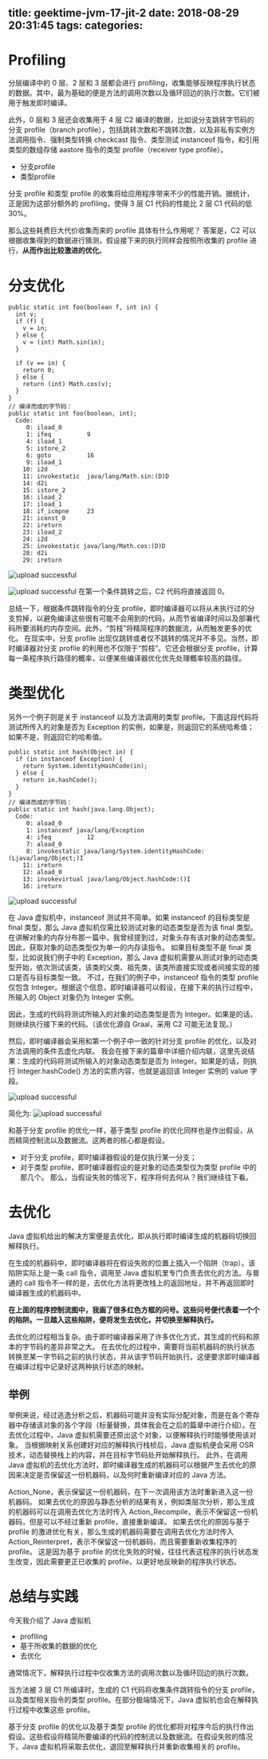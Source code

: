 title: geektime-jvm-17-jit-2
date: 2018-08-29 20:31:45
tags:
categories:
---
# Profiling

分层编译中的 0 层、2 层和 3 层都会进行 profiling，收集能够反映程序执行状态的数据。其中，最为基础的便是方法的调用次数以及循环回边的执行次数。它们被用于触发即时编译。

此外，0 层和 3 层还会收集用于 4 层 C2 编译的数据，比如说分支跳转字节码的分支 profile（branch profile），包括跳转次数和不跳转次数，以及非私有实例方法调用指令、强制类型转换 checkcast 指令、类型测试 instanceof 指令，和引用类型的数组存储 aastore 指令的类型 profile（receiver type profile）。
- 分支profile
- 类型profile

分支 profile 和类型 profile 的收集将给应用程序带来不少的性能开销。据统计，正是因为这部分额外的 profiling，使得 3 层 C1 代码的性能比 2 层 C1 代码的低 30%。

那么这些耗费巨大代价收集而来的 profile 具体有什么作用呢？
答案是，C2 可以根据收集得到的数据进行猜测，假设接下来的执行同样会按照所收集的 profile 进行，**从而作出比较激进的优化**。


# 分支优化

```
public static int foo(boolean f, int in) {
  int v;
  if (f) {
    v = in;
  } else {
    v = (int) Math.sin(in);
  }

  if (v == in) {
    return 0;
  } else {
    return (int) Math.cos(v);
  }
}
// 编译而成的字节码：
public static int foo(boolean, int);
  Code:
     0: iload_0
     1: ifeq          9
     4: iload_1
     5: istore_2
     6: goto          16
     9: iload_1
    10: i2d
    11: invokestatic  java/lang/Math.sin:(D)D
    14: d2i
    15: istore_2
    16: iload_2
    17: iload_1
    18: if_icmpne     23
    21: iconst_0
    22: ireturn
    23: iload_2
    24: i2d
    25: invokestatic java/lang/Math.cos:(D)D
    28: d2i
    29: ireturn
```


![upload successful](/images/pasted-234.png)



![upload successful](/images/pasted-235.png)
在第一个条件跳转之后，C2 代码将直接返回 0。


总结一下，根据条件跳转指令的分支 profile，即时编译器可以将从未执行过的分支剪掉，以避免编译这些很有可能不会用到的代码，从而节省编译时间以及部署代码所要消耗的内存空间。此外，“剪枝”将精简程序的数据流，从而触发更多的优化。
在现实中，分支 profile 出现仅跳转或者仅不跳转的情况并不多见。当然，即时编译器对分支 profile 的利用也不仅限于“剪枝”。它还会根据分支 profile，计算每一条程序执行路径的概率，以便某些编译器优化优先处理概率较高的路径。

# 类型优化

另外一个例子则是关于 instanceof 以及方法调用的类型 profile。下面这段代码将测试所传入的对象是否为 Exception 的实例，如果是，则返回它的系统哈希值；如果不是，则返回它的哈希值。

```
public static int hash(Object in) {
  if (in instanceof Exception) {
    return System.identityHashCode(in);
  } else {
    return in.hashCode();
  }
}
// 编译而成的字节码：
public static int hash(java.lang.Object);
  Code:
     0: aload_0
     1: instanceof java/lang/Exception
     4: ifeq          12
     7: aload_0
     8: invokestatic java/lang/System.identityHashCode:(Ljava/lang/Object;)I
    11: ireturn
    12: aload_0
    13: invokevirtual java/lang/Object.hashCode:()I
    16: ireturn
```


![upload successful](/images/pasted-236.png)


在 Java 虚拟机中，instanceof 测试并不简单。如果 instanceof 的目标类型是 final 类型，那么 Java 虚拟机仅需比较测试对象的动态类型是否为该 final 类型。
在讲解对象的内存分布那一篇中，我曾经提到过，对象头存有该对象的动态类型。因此，获取对象的动态类型仅为单一的内存读指令。
如果目标类型不是 final 类型，比如说我们例子中的 Exception，那么 Java 虚拟机需要从测试对象的动态类型开始，依次测试该类，该类的父类、祖先类，该类所直接实现或者间接实现的接口是否与目标类型一致。
不过，在我们的例子中，instanceof 指令的类型 profile 仅包含 Integer。根据这个信息，即时编译器可以假设，在接下来的执行过程中，所输入的 Object 对象仍为 Integer 实例。

因此，生成的代码将测试所输入的对象的动态类型是否为 Integer。如果是的话，则继续执行接下来的代码。（该优化源自 Graal，采用 C2 可能无法复现。）

然后，即时编译器会采用和第一个例子中一致的针对分支 profile 的优化，以及对方法调用的条件去虚化内联。
我会在接下来的篇章中详细介绍内联，这里先说结果：生成的代码将测试所输入的对象动态类型是否为 Integer。如果是的话，则执行 Integer.hashCode() 方法的实质内容，也就是返回该 Integer 实例的 value 字段。


![upload successful](/images/pasted-237.png)

简化为:
![upload successful](/images/pasted-238.png)

和基于分支 profile 的优化一样，基于类型 profile 的优化同样也是作出假设，从而精简控制流以及数据流。这两者的核心都是假设。
- 对于分支 profile，即时编译器假设的是仅执行某一分支；
- 对于类型 profile，即时编译器假设的是对象的动态类型仅为类型 profile 中的那几个。
那么，当假设失败的情况下，程序将何去何从？我们继续往下看。

# 去优化

Java 虚拟机给出的解决方案便是去优化，即从执行即时编译生成的机器码切换回解释执行。

在生成的机器码中，即时编译器将在假设失败的位置上插入一个陷阱（trap）。该陷阱实际上是一条 call 指令，调用至 Java 虚拟机里专门负责去优化的方法。与普通的 call 指令不一样的是，去优化方法将更改栈上的返回地址，并不再返回即时编译器生成的机器码中。

**在上面的程序控制流图中，我画了很多红色方框的问号。这些问号便代表着一个个的陷阱。一旦踏入这些陷阱，便将发生去优化，并切换至解释执行。**

去优化的过程相当复杂。由于即时编译器采用了许多优化方式，其生成的代码和原本的字节码的差异非常之大。
在去优化的过程中，需要将当前机器码的执行状态转换至某一字节码之前的执行状态，并从该字节码开始执行。这便要求即时编译器在编译过程中记录好这两种执行状态的映射。

## 举例
举例来说，经过逃逸分析之后，机器码可能并没有实际分配对象，而是在各个寄存器中存储该对象的各个字段（标量替换，具体我会在之后的篇章中进行介绍）。在去优化过程中，Java 虚拟机需要还原出这个对象，以便解释执行时能够使用该对象。
当根据映射关系创建好对应的解释执行栈桢后，Java 虚拟机便会采用 OSR 技术，动态替换栈上的内容，并在目标字节码处开始解释执行。
此外，在调用 Java 虚拟机的去优化方法时，即时编译器生成的机器码可以根据产生去优化的原因来决定是否保留这一份机器码，以及何时重新编译对应的 Java 方法。

Action_None，表示保留这一份机器码，在下一次调用该方法时重新进入这一份机器码。
如果去优化的原因与静态分析的结果有关，例如类层次分析，那么生成的机器码可以在调用去优化方法时传入 Action_Recompile，表示不保留这一份机器码，但是可以不经过重新 profile，直接重新编译。
如果去优化的原因与基于 profile 的激进优化有关，那么生成的机器码需要在调用去优化方法时传入 Action_Reinterpret，表示不保留这一份机器码，而且需要重新收集程序的 profile。
这是因为基于 profile 的优化失败的时候，往往代表这程序的执行状态发生改变，因此需要更正已收集的 profile，以更好地反映新的程序执行状态。

# 总结与实践
今天我介绍了 Java 虚拟机
- profiling 
- 基于所收集的数据的优化
- 去优化


通常情况下，解释执行过程中仅收集方法的调用次数以及循环回边的执行次数。

当方法被 3 层 C1 所编译时，生成的 C1 代码将收集条件跳转指令的分支 profile，以及类型相关指令的类型 profile。在部分极端情况下，Java 虚拟机也会在解释执行过程中收集这些 profile。

基于分支 profile 的优化以及基于类型 profile 的优化都将对程序今后的执行作出假设。这些假设将精简所要编译的代码的控制流以及数据流。在假设失败的情况下，Java 虚拟机将采取去优化，退回至解释执行并重新收集相关的 profile。

